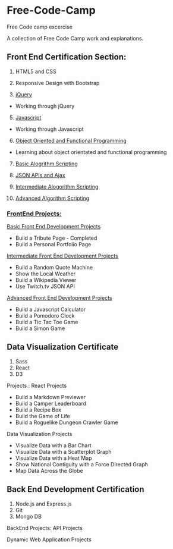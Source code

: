 # Free-Code-Camp
Free Code camp excercise

A collection of Free Code Camp work and explanations. 

## Front End Certification Section:

1. HTML5 and CSS

2. Responsive Design with Bootstrap

3. [jQuery](https://github.com/malevolentninja/freeCodeCamp/tree/master/FrontEnd_Certification/jQuery) 
- Working through jQuery 

5. [Javascript](https://github.com/malevolentninja/freeCodeCamp/tree/master/FrontEnd_Certification/Javascript)
- Working through Javascript 

6. [Object Oriented and Functional Programming](https://github.com/malevolentninja/freeCodeCamp/tree/master/FrontEnd_Certification/Object%20Orientated%20and%20Functional%20Programming)
- Learning about object orientated and functional programming

7.  [Basic Alogrithm Scripting](https://github.com/malevolentninja/freeCodeCamp/tree/master/FrontEnd_Certification/Basic%20Algorithm%20Scripting)

8.  [JSON APIs and Ajax](https://github.com/malevolentninja/freeCodeCamp/tree/master/FrontEnd_Certification/JSON%20APIs%20and%20AJAX)

9. [Intermediate Alogorithm Scripting](https://github.com/malevolentninja/freeCodeCamp/tree/master/FrontEnd_Certification/Intermediate%20Algorithm%20Scripting) 

10. [Advanced Algorithm Scripting](https://github.com/malevolentninja/freeCodeCamp/tree/master/FrontEnd_Certification/Advanced%20Algorithm%20Scripting)

### [FrontEnd Projects:](https://github.com/malevolentninja/freeCodeCamp/tree/master/FrontEnd_Certification/Projects)

[Basic Front End Development Projects](https://github.com/malevolentninja/freeCodeCamp/tree/master/FrontEnd_Certification/Projects/Basic%20Front%20End%20Development%20Projects)
* Build a Tribute Page - Completed
* Build a Personal Portfolio Page

[Intermediate Front End Development Projects](https://github.com/malevolentninja/freeCodeCamp/tree/master/FrontEnd_Certification/Projects/Intermediate%20Front%20End%20Development%20Projects)
* Build a Random Quote Machine
* Show the Local Weather 
* Build a Wikipedia Viewer
* Use Twitch.tv JSON API

[Advanced Front End Development Projects](https://github.com/malevolentninja/freeCodeCamp/tree/master/FrontEnd_Certification/Projects/Advanced%20Front%20End%20Development%20Projects) 
* Build a Javascript Calculator
* Build a Pomodoro Clock
* Build a Tic Tac Toe Game
* Build a Simon Game

## Data Visualization Certificate 
1. Sass
2. React
3. D3

Projects :
React Projects

* Build a Markdown Previewer
* Build a Camper Leaderboard 
* Build a Recipe Box
* Build the Game of Life
* Build a Roguelike Dungeon Crawler Game

Data Visualization Projects 
* Visualize Data with a Bar Chart
* Visualize Data with a Scatterplot Graph 
* Visualize Data with a Heat Map
* Show National Contiguity with a Force Directed Graph
* Map Data Across the Globe

## Back End Development Certification

1. Node.js and Express.js
2. Git
3. Mongo DB

BackEnd Projects:
API Projects



Dynamic Web Application Projects 
